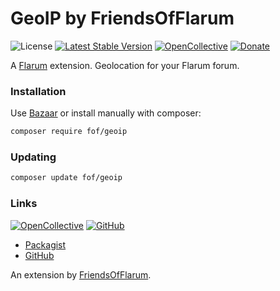 # GeoIP by FriendsOfFlarum

![License](https://img.shields.io/badge/license-MIT-blue.svg) [![Latest Stable Version](https://img.shields.io/packagist/v/fof/geoip.svg)](https://packagist.org/packages/fof/geoip) [![OpenCollective](https://img.shields.io/badge/opencollective-fof-blue.svg)](https://opencollective.com/fof/donate)  [![Donate](https://img.shields.io/badge/donate-datitisev-important.svg)](https://datitisev.me/donate)

A [Flarum](http://flarum.org) extension. Geolocation for your Flarum forum.

### Installation

Use [Bazaar](https://discuss.flarum.org/d/5151-flagrow-bazaar-the-extension-marketplace) or install manually with composer:

```sh
composer require fof/geoip
```

### Updating

```sh
composer update fof/geoip
```

### Links

[![OpenCollective](https://img.shields.io/badge/donate-friendsofflarum-44AEE5?style=for-the-badge&logo=open-collective)](https://opencollective.com/fof/donate) [![GitHub](https://img.shields.io/badge/donate-datitisev-ea4aaa?style=for-the-badge&logo=github)](https://datitisev.me/donate/github)

- [Packagist](https://packagist.org/packages/fof/geoip)
- [GitHub](https://github.com/FriendsOfFlarum/geoip)

An extension by [FriendsOfFlarum](https://github.com/FriendsOfFlarum).
